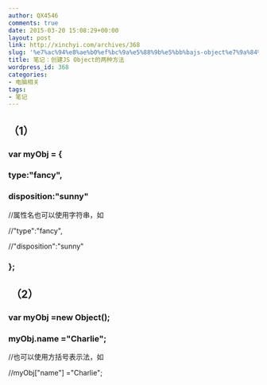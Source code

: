 ```yaml
---
author: QX4546
comments: true
date: 2015-03-20 15:08:29+00:00
layout: post
link: http://xinchyi.com/archives/368
slug: '%e7%ac%94%e8%ae%b0%ef%bc%9a%e5%88%9b%e5%bb%bajs-object%e7%9a%84%e4%b8%a4%e7%a7%8d%e6%96%b9%e6%b3%95'
title: 笔记：创建JS Object的两种方法
wordpress_id: 368
categories:
- 电脑相关
tags:
- 笔记
---
```


## **（1）**




### var myObj = {




### type:"fancy",




### disposition:"sunny"




//属性名也可以使用字符串，如




//"type":"fancy",




//"disposition":"sunny"





### };




##  **（2）**




### var myObj =new Object();




### myObj.name ="Charlie";




//也可以使用方括号表示法，如




//myObj["name"] ="Charlie";
